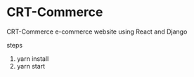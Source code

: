 # CRT-Commerce
CRT-Commerce
e-commerce website using React and Django

steps

1) yarn install
2) yarn start
